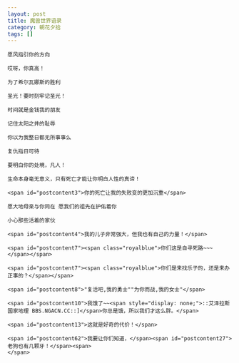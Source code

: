 ```yaml
---
layout: post
title: 魔兽世界语录
category: 朝花夕拾
tags: []
---
```


	愿风指引你的方向

	哎呀，你真高！

	为了希尔瓦娜斯的胜利

	圣光！要时刻牢记圣光！

	时间就是金钱我的朋友

	记住太阳之井的耻辱

	你以为我整日都无所事事么

	复仇指日可待

	要明白你的处境，凡人！

	生命本身毫无意义，只有死亡才能让你明白人性的真谛！

	<span id="postcontent3">你的死亡让我的失败变的更加沉重</span>

	愿大地母亲与你同在 愿我们的祖先在护佑着你

	小心那些活着的家伙

	<span id="postcontent4">我的儿子非常强大，但我也有自己的力量！</span>
<script type="text/javascript"><!--
				bbscode('postcontent4',0,'0',1);

// --></script>


	<span id="postcontent7"><span class="royalblue">你们这是自寻死路~~~</span></span>

	<span id="postcontent7"><span class="royalblue">你们是来找乐子的，还是来办正事的？</span></span>
<script type="text/javascript"><!--
				bbscode('postcontent7',0,'0',2);

// --></script>


	<span id="postcontent8">"复活吧,我的勇士""为你而战,我的女士"</span>

	<span id="postcontent10">我饿了~~<span style="display: none;">::艾泽拉斯国家地理 BBS.NGACN.CC::]</span>你总是饿，所以我们才这么胖。</span>

	<span id="postcontent13">这就是好奇的代价！</span>

	<span id="postcontent62">我要让你们知道，</span><span id="postcontent27">老狗也有几颗牙！</span><span>
	</span>

	
<script type="text/javascript"><!--
				bbscode('postcontent10',0,'0',1);

// --></script>
